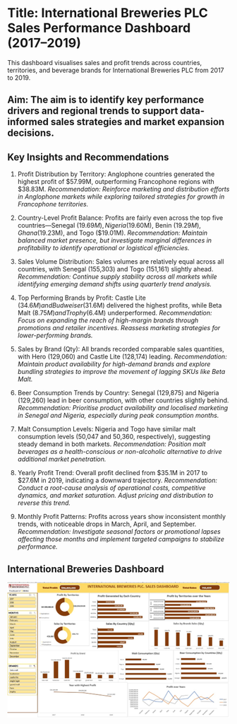 # Title: International Breweries PLC Sales Performance Dashboard (2017–2019)

This dashboard visualises sales and profit trends across countries, territories, and beverage brands for International Breweries PLC from 2017 to 2019.

## Aim: The aim is to identify key performance drivers and regional trends to support data-informed sales strategies and market expansion decisions.

## Key Insights and Recommendations
1. Profit Distribution by Territory: Anglophone countries generated the highest profit of $57.99M, outperforming Francophone regions with $38.83M.
_Recommendation: Reinforce marketing and distribution efforts in Anglophone markets while exploring tailored strategies for growth in Francophone territories._

2. Country-Level Profit Balance: Profits are fairly even across the top five countries—Senegal ($19.69M), Nigeria ($19.60M), Benin ($19.29M), Ghana ($19.23M), and Togo ($19.01M).
_Recommendation: Maintain balanced market presence, but investigate marginal differences in profitability to identify operational or logistical efficiencies._

3. Sales Volume Distribution: Sales volumes are relatively equal across all countries, with Senegal (155,303) and Togo (151,161) slightly ahead.
_Recommendation: Continue supply stability across all markets while identifying emerging demand shifts using quarterly trend analysis._

4. Top Performing Brands by Profit: Castle Lite ($34.6M) and Budweiser ($31.6M) delivered the highest profits, while Beta Malt ($8.75M) and Trophy ($6.4M) underperformed.
_Recommendation: Focus on expanding the reach of high-margin brands through promotions and retailer incentives. Reassess marketing strategies for lower-performing brands._

5. Sales by Brand (Qty): All brands recorded comparable sales quantities, with Hero (129,060) and Castle Lite (128,174) leading.
_Recommendation: Maintain product availability for high-demand brands and explore bundling strategies to improve the movement of lagging SKUs like Beta Malt._

6. Beer Consumption Trends by Country: Senegal (129,875) and Nigeria (129,260) lead in beer consumption, with other countries slightly behind.
_Recommendation: Prioritise product availability and localised marketing in Senegal and Nigeria, especially during peak consumption months._

7. Malt Consumption Levels: Nigeria and Togo have similar malt consumption levels (50,047 and 50,360, respectively), suggesting steady demand in both markets.
_Recommendation: Position malt beverages as a health-conscious or non-alcoholic alternative to drive additional market penetration._

8. Yearly Profit Trend: Overall profit declined from $35.1M in 2017 to $27.6M in 2019, indicating a downward trajectory.
_Recommendation: Conduct a root-cause analysis of operational costs, competitive dynamics, and market saturation. Adjust pricing and distribution to reverse this trend._

9. Monthly Profit Patterns: Profits across years show inconsistent monthly trends, with noticeable drops in March, April, and September.
_Recommendation: Investigate seasonal factors or promotional lapses affecting those months and implement targeted campaigns to stabilize performance._

## International Breweries Dashboard
![snapshot](https://github.com/Emmaojo/Data-Analytics-Portfolio/blob/cb73f77da29de0dffacf88a344ef4db07f7463fc/Excel%20Project%20-%20International%20Breweries/Internation%20Breweries%20Excel%20Dashboard.jpg)
